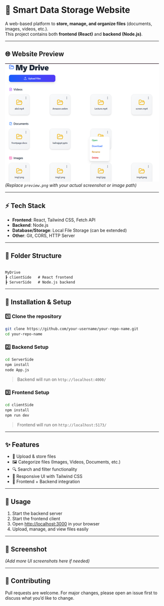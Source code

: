 


# 📂 Smart Data Storage Website

A web-based platform to **store, manage, and organize files** (documents, images, videos, etc.).  
This project contains both **frontend (React)** and **backend (Node.js)**.

---

## 🌐 Website Preview

![Website Preview](./clientSide/src/assets/WebsitePreview.png)  
*(Replace `preview.png` with your actual screenshot or image path)*

---

## ⚡ Tech Stack

- **Frontend**: React, Tailwind CSS, Fetch API  
- **Backend**: Node.js  
- **Database/Storage**: Local File Storage (can be extended)  
- **Other**: Git, CORS, HTTP Server  

---

## 📁 Folder Structure

```

MyDrive
┣ clientSide   # React frontend
┣ ServerSide   # Node.js backend

````

---

## 🚀 Installation & Setup

### 1️⃣ Clone the repository
```bash
git clone https://github.com/your-username/your-repo-name.git
cd your-repo-name
````

### 2️⃣ Backend Setup

```bash
cd ServerSide
npm install
node App.js
```

> Backend will run on `http://localhost:4000/`

### 3️⃣ Frontend Setup

```bash
cd clientSide
npm install
npm run dev
```

> Frontend will run on `http://localhost:5173/`

---

## ✨ Features

* 📂 Upload & store files
* 🖼️ Categorize files (Images, Videos, Documents, etc.)
* 🔍 Search and filter functionality
* 🎨 Responsive UI with Tailwind CSS
* 🔗 Frontend + Backend integration

---

## 🔧 Usage

1. Start the backend server
2. Start the frontend client
3. Open [http://localhost:3000](http://localhost:5173) in your browser
4. Upload, manage, and view files easily

---

## 📸 Screenshot

*(Add more UI screenshots here if needed)*

---



## 🤝 Contributing

Pull requests are welcome. For major changes, please open an issue first to discuss what you’d like to change.




```




